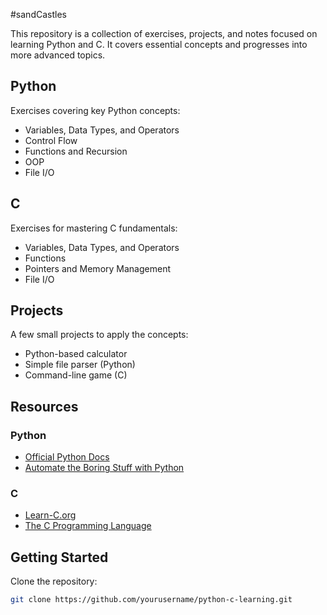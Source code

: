 #sandCastles

This repository is a collection of exercises, projects, and notes focused on learning Python and C. It covers essential concepts and progresses into more advanced topics.

## Python

Exercises covering key Python concepts:

- Variables, Data Types, and Operators
- Control Flow
- Functions and Recursion
- OOP
- File I/O

## C

Exercises for mastering C fundamentals:

- Variables, Data Types, and Operators
- Functions
- Pointers and Memory Management
- File I/O

## Projects

A few small projects to apply the concepts:

- Python-based calculator
- Simple file parser (Python)
- Command-line game (C)

## Resources

### Python

- [Official Python Docs](https://docs.python.org/)
- [Automate the Boring Stuff with Python](https://automatetheboringstuff.com/)

### C

- [Learn-C.org](https://www.learn-c.org/)
- [The C Programming Language](https://www.amazon.com/dp/0131103628)

## Getting Started

Clone the repository:

```bash
git clone https://github.com/yourusername/python-c-learning.git
```
